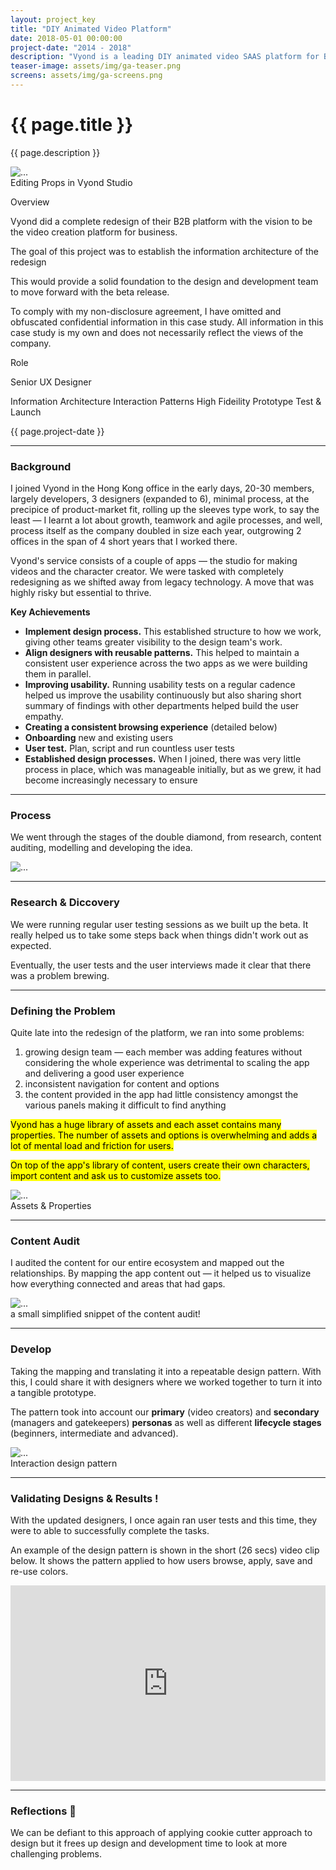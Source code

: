 ```yaml
---
layout: project_key
title: "DIY Animated Video Platform"
date: 2018-05-01 00:00:00
project-date: "2014 - 2018"
description: "Vyond is a leading DIY animated video SAAS platform for B2B."
teaser-image: assets/img/ga-teaser.png
screens: assets/img/ga-screens.png
---
```


# {{ page.title }}
{{ page.description }}

<div class="row">
  <div class="col">
    <div class="card"><img src="/assets/img/ga-screens.png" class="rounded" alt="..."></div>
    <figcaption class="figure-caption text-center">Editing Props in Vyond Studio</figcaption>
  </div>
</div>

<!-- ### Overview -->
<div class="row py-3">
    <div class="col-8">
      <p class="font-monospace">Overview</p>
      <p>Vyond did a complete redesign of their B2B platform with the vision to be the video creation platform for business.</p>
      <p>The goal of this project was to establish the information architecture of the redesign</p>
      <p>This would provide a solid foundation to the design and development team to move forward with the beta release.</p>
      <p class="fw-lighter">To comply with my non-disclosure agreement, I have omitted and obfuscated confidential information in this case study. All information in this case study is my own and does not necessarily reflect the views of the company.</p>
    </div>
    <div class="col-4">
      <p class="font-monospace">Role</p>
      <p>Senior UX Designer</p>
      <span class="badge rounded-pill bg-dark">Information Architecture</span>
      <span class="badge rounded-pill bg-dark">Interaction Patterns</span>
      <span class="badge rounded-pill bg-dark">High Fideility Prototype</span>
      <span class="badge rounded-pill bg-dark">Test & Launch</span>
      <p></p>
      <p>{{ page.project-date }}</p>
    </div>
</div>

---

### Background

I joined Vyond in the Hong Kong office in the early days, 20-30 members, largely developers, 3 designers (expanded to 6), minimal process, at the precipice of product-market fit, rolling up the sleeves type work, to say the least — I learnt a lot about growth, teamwork and agile processes, and well, process itself as the company doubled in size each year, outgrowing 2 offices in the span of 4 short years that I worked there. 

Vyond's service consists of a couple of apps — the studio for making videos and the character creator. We were tasked with completely redesigning as we shifted away from legacy technology. A move that was highly risky but essential to thrive.

**Key Achievements**
- **Implement design process.** This established structure to how we work, giving other teams greater visibility to the design team's work.
- **Align designers with reusable patterns.** This helped to maintain a consistent user experience across the two apps as we were building them in parallel.
- **Improving usability.** Running usability tests on a regular cadence helped us improve the usability continuously but also sharing short summary of findings with other departments helped build the user empathy.
- **Creating a consistent browsing experience** (detailed below)
- **Onboarding** new and existing users
- **User test.** Plan, script and run countless user tests
- **Established design processes.** When I joined, there was very little process in place, which was manageable initially, but as we grew, it had become increasingly necessary to ensure 

---

### Process

We went through the stages of the double diamond, from research, content auditing, modelling and developing the idea.

<img src="/assets/img/double-diamond-ia.svg" class="rounded" alt="...">

---

### Research & Diccovery

We were running regular user testing sessions as we built up the beta. It really helped us to take some steps back when things didn't work out as expected. 

Eventually, the user tests and the user interviews made it clear that there was a problem brewing.

---

### Defining the Problem

Quite late into the redesign of the platform, we ran into some problems:

1. growing design team — each member was adding features without considering the whole experience was detrimental to scaling the app and delivering a good user experience
2. inconsistent navigation for content and options
3. the content provided in the app had little consistency amongst the various panels making it difficult to find anything

<mark>Vyond has a huge library of assets and each asset contains many properties. The number of assets and options is overwhelming and adds a lot of mental load and friction for users.</mark>

<mark>On top of the app's library of content, users create their own characters, import content and ask us to customize assets too.</mark>

<img src="/assets/img/properties.png" class="rounded" alt="...">
<figcaption class="figure-caption text-center">Assets & Properties</figcaption>

---

### Content Audit

I audited the content for our entire ecosystem and mapped out the relationships. By mapping the app content out — it helped us to visualize how everything connected and areas that had gaps.

<img src="/assets/img/properties.png" class="rounded" alt="...">
<figcaption class="figure-caption text-center">a small simplified snippet of the content audit!</figcaption>

---

### Develop

Taking the mapping and translating it into a repeatable design pattern. With this, I could share it with designers where we worked together to turn it into a tangible prototype.

The pattern took into account our **primary** (video creators) and **secondary** (managers and gatekeepers) **personas** as well as different **lifecycle stages** (beginners, intermediate and advanced).

<img src="/assets/img/journey.png" class="rounded" alt="...">
<figcaption class="figure-caption text-center">Interaction design pattern</figcaption>


---

### Validating Designs & Results !

With the updated designers, I once again ran user tests and this time, they were to able to successfully complete the tasks.

An example of the design pattern is shown in the short (26 secs) video clip below. It shows the pattern applied to how users browse, apply, save and re-use colors.

<div style="padding:62.12% 0 0 0;position:relative;">
  <iframe src="https://player.vimeo.com/video/676490224?h=a49b27c683&amp;badge=0&amp;autopause=0&amp;player_id=0&amp;app_id=58479" frameborder="0" allow="autoplay; fullscreen; picture-in-picture" allowfullscreen style="position:absolute;top:0;left:0;width:100%;height:100%;" title="colorproperties">
    
  </iframe>
</div>
  <script src="https://player.vimeo.com/api/player.js"></script>
  <p></p>

  ---

### Reflections 🍪

We can be defiant to this approach of applying cookie cutter approach to design but it frees up design and development time to look at more challenging problems.

